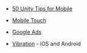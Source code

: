 * [50 Unity Tips for Mobile](https://github.com/defuncart/50-unity-tips)

* [Mobile Touch](https://github.com/Kagigz/mobileTouch)

* [Google Ads](https://github.com/googleads/googleads-mobile-unity)

* [Vibration](https://github.com/BenoitFreslon/Vibration) - iOS and Android
